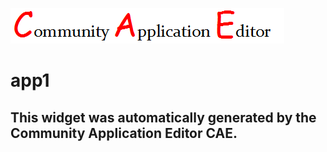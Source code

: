 ![CAE](https://github.com/PhilCAEOrg/frontendComponent-app1/blob/gh-pages/img/logo.png)  

app1
===================


This widget was automatically generated by the Community Application Editor CAE.  
---------------
